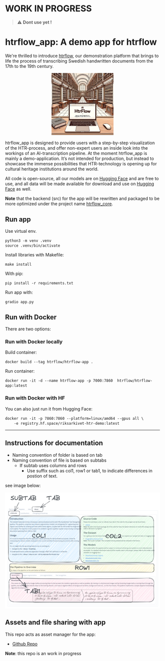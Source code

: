 # WORK IN PROGRESS

> :warning: **Dont use yet !**

# htrflow_app: A demo app for htrflow

We're thrilled to introduce [htrflow](https://huggingface.co/spaces/Riksarkivet/htr_demo), our demonstration platform that brings to life the process of transcribing Swedish handwritten documents from the 17th to the 19th century.

<p align="center">
  <img src="https://github.com/Borg93/htr_gradio_file_placeholder/blob/main/htrflow_background_dalle3.png?raw=true" alt="HTRFLOW Image" width=40%>
</p>

htrflow_app is designed to provide users with a step-by-step visualization of the HTR-process, and offer non-expert users an inside look into the workings of an AI-transcription pipeline.
At the moment htrflow_app is mainly a demo-application. It’s not intended for production, but instead to showcase the immense possibilities that HTR-technology is opening up for cultural heritage institutions around the world.

All code is open-source, all our models are on [Hugging Face](https://huggingface.co/collections/Riksarkivet/models-for-handwritten-text-recognition-652692c6871f915e766de688) and are free to use, and all data will be made available for download and use on [Hugging Face](https://huggingface.co/datasets/Riksarkivet/placeholder_htr) as well.

**Note** that the backend (src) for the app will be rewritten and packaged to be more optimized under the project name [htrflow_core](https://github.com/Swedish-National-Archives-AI-lab/htrflow_core).

## Run app

Use virtual env.

```
python3 -m venv .venv
source .venv/bin/activate
```

Install libraries with Makefile:

```
make install
```

With pip:

```
pip install -r requirements.txt
```

Run app with:

```
gradio app.py
```

## Run with Docker

There are two options:

### Run with Docker locally

Build container:

```
docker build --tag htrflow/htrflow-app .
```

Run container:

```
docker run -it -d --name htrflow-app -p 7000:7860  htrflow/htrflow-app:latest
```

### Run with Docker with HF

You can also just run it from Hugging Face:

```
docker run -it -p 7860:7860 --platform=linux/amd64 --gpus all \
	-e registry.hf.space/riksarkivet-htr-demo:latest
```

---

## Instructions for documentation

- Naming convention of folder is based on tab
- Naming convention of file is based on subtabs
  - If subtab uses columns and rows
    - Use suffix such as col1, row1 or tab1, to indicate differences in postion of text.

see image below:

<p align="center">
        <img src="https://github.com/Borg93/htr_gradio_file_placeholder/blob/main/layout_structure.png?raw=true" alt="Badge 1">
</p>

## Assets and file sharing with app

This repo acts as asset manager for the app:

- [Github Repo](https://github.com/Borg93/htr_gradio_file_placeholder)

**Note**: this repo is an work in progress
